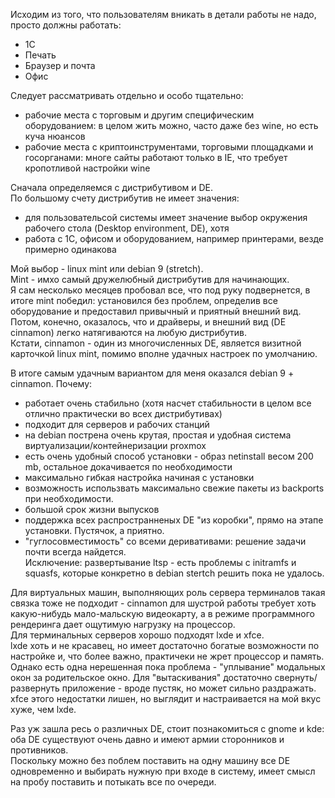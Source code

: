Исходим из того, что пользователям вникать в детали работы не надо, просто должны работать:
- 1С
- Печать
- Браузер и почта
- Офис

Следует рассматривать отдельно и особо тщательно:
- рабочие места с торговым и другим специфическим оборудованием: в целом жить можно, часто даже без wine, но есть куча нюансов
- рабочие места с криптоинструментами, торговыми площадками и госорганами: многе сайты работают только в IE, что требует кропотливой настройки wine

Сначала определяемся с дистрибутивом и DE.  
По большому счету дистрибутив не имеет значения:  
- для пользовательсой системы имеет значение выбор окружения рабочего стола (Desktop environment, DE), хотя 
- работа с 1С, офисом и оборудованием, например принтерами, везде примерно одинакова

Мой выбор -  linux mint или debian 9 (stretch).  
Mint - имхо самый дружелюбный дистрибутив для начинающих.  
Я сам несколько месяцев пробовал все, что под руку подвернется, в итоге mint победил: установился без проблем, определив все оборудование и предоставил привычный и приятный внешний вид.  
Потом, конечно, оказалось, что и драйверы, и внешний вид (DE cinnamon) легко натягиваются на любую дистрибутив.  
Кстати, cinnamon - один из многочисленных DE, является визитной карточкой linux mint, помимо вполне удачных настроек по умолчанию.

В итоге самым удачным вариантом для меня оказался debian 9 + cinnamon. Почему:
- работает очень стабильно (хотя насчет стабильности в целом все отлично практически во всех дистрибутивах)
- подходит для серверов и рабочих станций
- на debian пострена очень крутая, простая и удобная система виртуализации/контейнеризации proxmox
- есть очень удобный способ установки - образ netinstall весом 200 mb, остальное докачивается по необходимости
- максимально гибкая настройка начиная с установки
- возможность использвать максимально свежие пакеты из backports при необходимости.
- большой срок жизни выпусков
- поддержка всех распространненых DE "из коробки", прямо на этапе установки. Пустячок, а приятно.  
- "гуглосовместимость" со всеми деривативами: решение задачи почти всегда найдется.  
Исключение: развертывание ltsp - есть проблемы с initramfs и squasfs, которые конкретно в debian stertch решить пока не удалось.  

Для виртуальных машин, выполняющих роль сервера терминалов такая связка тоже не подходит - cinnamon для шустрой работы требует хоть какую-нибудь мало-мальскую видеокарту, а в режиме программного рендеринга дает ощутимую нагрузку на процессор.  
Для терминальных серверов хорошо подходят lxde и xfce.  
lxde хоть и не красавец, но имеет достаточно богатые возможности по настройке и, что более важно, практичеки не жрет процессор и память. Однако есть одна нерешенная пока проблема - "уплывание" модальных окон за родительское окно. Для "вытаскивания" достаточно свернуть/развернуть приложение - вроде пустяк, но может сильно раздражать.  
xfce этого недостатки лишен, но выглядит и настраивается на мой вкус хуже, чем lxde.

Раз уж зашла ресь о различных DE, стоит познакомиться с gnome и kde: оба DE существуют очень давно и имеют армии сторонников и противников.  
Поскольку можно без поблем поставить на одну машину все DE одновременно и выбирать нужную при входе в систему, имеет смысл на пробу поставить и потыкать все по очереди.

